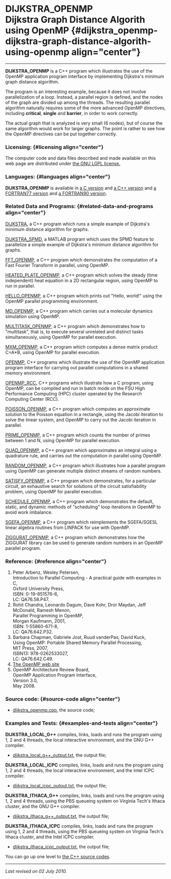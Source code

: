 DIJKSTRA\_OPENMP\
Dijkstra Graph Distance Algorith using OpenMP {#dijkstra_openmp-dijkstra-graph-distance-algorith-using-openmp align="center"}
=============================================

------------------------------------------------------------------------

**DIJKSTRA\_OPENMP** is a C++ program which illustrates the use of the
OpenMP application program interface by implementing Dijkstra's minimum
graph distance algorithm.

The program is an interesting example, because it does not involve
parallelization of a loop. Instead, a parallel region is defined, and
the nodes of the graph are divided up among the threads. The resulting
parallel algorithm naturally requires some of the more advanced OpenMP
directives, including **critical**, **single** and **barrier**, in order
to work correctly.

The actual graph that is analyzed is very small (6 nodes), but of course
the same algorithm would work for larger graphs. The point is rather to
see how the OpenMP directives can be put together correctly.

### Licensing: {#licensing align="center"}

The computer code and data files described and made available on this
web page are distributed under [the GNU LGPL
license.](../../txt/gnu_lgpl.txt)

### Languages: {#languages align="center"}

**DIJKSTRA\_OPENMP** is available in [a C
version](../../c_src/dijkstra_openmp/dijkstra_openmp.md) and [a C++
version](../../master/dijkstra_openmp/dijkstra_openmp.md) and [a
FORTRAN77 version](../../f77_src/dijkstra_openmp/dijkstra_openmp.md)
and [a FORTRAN90
version](../../f_src/dijkstra_openmp/dijkstra_openmp.md).

### Related Data and Programs: {#related-data-and-programs align="center"}

[DIJKSTRA](../../master/dijkstra/dijkstra.md), a C++ program which
runs a simple example of Dijkstra's minimum distance algorithm for
graphs.

[DIJKSTRA\_SPMD](../../m_src/dijkstra_spmd/dijkstra_spmd.md), a MATLAB
program which uses the SPMD feature to parallelize a simple example of
Dijkstra's minimum distance algorithm for graphs.

[FFT\_OPENMP](../../master/fft_openmp/fft_openmp.md), a C++ program
which demonstrates the computation of a Fast Fourier Transform in
parallel, using OpenMP.

[HEATED\_PLATE\_OPENMP](../../master/heated_plate_openmp/heated_plate_openmp.md),
a C++ program which solves the steady (time independent) heat equation
in a 2D rectangular region, using OpenMP to run in parallel.

[HELLO\_OPENMP](../../master/hello_openmp/hello_openmp.md), a C++
program which prints out "Hello, world!" using the OpenMP parallel
programming environment.

[MD\_OPENMP](../../master/md_openmp/md_openmp.md), a C++ program
which carries out a molecular dynamics simulation using OpenMP.

[MULTITASK\_OPENMP](../../master/multitask_openmp/multitask_openmp.md),
a C++ program which demonstrates how to "multitask", that is, to execute
several unrelated and distinct tasks simultaneously, using OpenMP for
parallel execution.

[MXM\_OPENMP](../../master/mxm_openmp/mxm_openmp.md), a C++ program
which computes a dense matrix product C=A\*B, using OpenMP for parallel
execution.

[OPENMP](../../master/openmp/openmp.md), C++ programs which
illustrate the use of the OpenMP application program interface for
carrying out parallel computations in a shared memory environment.

[OPENMP\_RCC](../../master/openmp_rcc/openmp_rcc.md), C++ programs
which illustrate how a C program, using OpenMP, can be compiled and run
in batch mode on the FSU High Performance Computing (HPC) cluster
operated by the Research Computing Center (RCC).

[POISSON\_OPENMP](../../master/poisson_openmp/poisson_openmp.md), a
C++ program which computes an approximate solution to the Poisson
equation in a rectangle, using the Jacobi iteration to solve the linear
system, and OpenMP to carry out the Jacobi iteration in parallel.

[PRIME\_OPENMP](../../master/prime_openmp/prime_openmp.md), a C++
program which counts the number of primes between 1 and N, using OpenMP
for parallel execution.

[QUAD\_OPENMP](../../master/quad_openmp/quad_openmp.md), a C++
program which approximates an integral using a quadrature rule, and
carries out the computation in parallel using OpenMP.

[RANDOM\_OPENMP](../../master/random_openmp/random_openmp.md), a C++
program which illustrates how a parallel program using OpenMP can
generate multiple distinct streams of random numbers.

[SATISFY\_OPENMP](../../master/satisfy_openmp/satisfy_openmp.md), a
C++ program which demonstrates, for a particular circuit, an exhaustive
search for solutions of the circuit satisfiability problem, using OpenMP
for parallel execution.

[SCHEDULE\_OPENMP](../../master/schedule_openmp/schedule_openmp.md),
a C++ program which demonstrates the default, static, and dynamic
methods of "scheduling" loop iterations in OpenMP to avoid work
imbalance.

[SGEFA\_OPENMP](../../master/sgefa_openmp/sgefa_openmp.md), a C++
program which reimplements the SGEFA/SGESL linear algebra routines from
LINPACK for use with OpenMP.

[ZIGGURAT\_OPENMP](../../master/ziggurat_openmp/ziggurat_openmp.md),
a C++ program which demonstrates how the ZIGGURAT library can be used to
generate random numbers in an OpenMP parallel program.

### Reference: {#reference align="center"}

1.  Peter Arbenz, Wesley Petersen,\
    Introduction to Parallel Computing - A practical guide with examples
    in C,\
    Oxford University Press,\
    ISBN: 0-19-851576-6,\
    LC: QA76.58.P47.
2.  Rohit Chandra, Leonardo Dagum, Dave Kohr, Dror Maydan, Jeff
    McDonald, Ramesh Menon,\
    Parallel Programming in OpenMP,\
    Morgan Kaufmann, 2001,\
    ISBN: 1-55860-671-8,\
    LC: QA76.642.P32.
3.  Barbara Chapman, Gabriele Jost, Ruud vanderPas, David Kuck,\
    Using OpenMP: Portable Shared Memory Parallel Processing,\
    MIT Press, 2007,\
    ISBN13: 978-0262533027,\
    LC: QA76.642.C49.
4.  [The OpenMP web site](http://www.openmp.org/)
5.  OpenMP Architecture Review Board,\
    OpenMP Application Program Interface,\
    Version 3.0,\
    May 2008.

### Source code: {#source-code align="center"}

-   [dijkstra\_openmp.cpp](dijkstra_openmp.cpp), the source code;

### Examples and Tests: {#examples-and-tests align="center"}

**DIJKSTRA\_LOCAL\_G++** compiles, links, loads and runs the program
using 1, 2 and 4 threads, the local interactive environment, and the GNU
G++ compiler.

-   [dijkstra\_local\_g++\_output.txt](dijkstra_local_g++_output.txt),
    the output file;

**DIJKSTRA\_LOCAL\_ICPC** compiles, links, loads and runs the program
using 1, 2 and 4 threads, the local interactive environment, and the
Intel ICPC compiler.

-   [dijkstra\_local\_icpc\_output.txt](dijkstra_local_icpc_output.txt),
    the output file;

**DIJKSTRA\_ITHACA\_G++** compiles, links, loads and runs the program
using 1, 2 and 4 threads, using the PBS queueing system on Virginia
Tech's Ithaca cluster, and the GNU G++ compiler.

-   [dijkstra\_ithaca\_g++\_output.txt](dijkstra_ithaca_g++_output.txt),
    the output file;

**DIJKSTRA\_ITHACA\_ICPC** compiles, links, loads and runs the program
using 1, 2 and 4 threads, using the PBS queueing system on Virginia
Tech's Ithaca cluster, and the Intel ICPC compiler.

-   [dijkstra\_ithaca\_icpc\_output.txt](dijkstra_ithaca_icpc_output.txt),
    the output file;

You can go up one level to [the C++ source codes](../cpp_src.md).

------------------------------------------------------------------------

*Last revised on 02 July 2010.*
